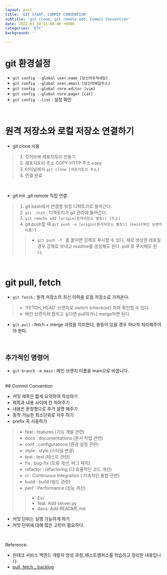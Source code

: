 ```yaml
---
layout: post
title: 'GIT START, COMMIT CONVENTION'
subtitle: 'git clone, git remote add, Commit Convention'
date: 2022-03-30 11:00:00 +0900
categories: 'ETC'
background: ''

---
```


# git 환경설정
- `git config --global user.name [당신의유저네임]`
- `git config --global user.email [당신의메일주소]`
- `git config --global core.editor [vim]` 
- `git config --global core.pager [cat]`
- `git config --list` : 설정 확인

<br>

# 원격 저장소와 로컬 저장소 연결하기
- git clone 사용
> 1. 깃허브에 레포지토리 만들기
> 2. 레포지토리 주소 COPY-HTTP 주소 copy
> 3. 터미널에서 `git clone [레포지토리 주소]`
> 4. 연결 완료
<br>

- git init ,git remote 직접 연결 
> 1. git bash에서 연결할 워킹 디텍토리로 들어간다.
> 2. `git  init` : 디렉토리가 git 관리에 들어간다.
> 3.  `git remote add [origin(원격저장소 별칭)] [주소]`
> 4. git push할 때 `git push -u [origin(원격저장소 별칭)] [main(메인 브랜치 이름)] `
> > - `git push -f ` 를 붙이면 강제로 푸시할 수 있다. 새로 생성한 레포일 경우 강제로 보내고 readme를 생성해도 된다. pull 후 푸시해도 된다.

<br>

# git pull, fetch

- `git fetch` : 원격 저장소의 최신 이력을 로컬 저장소로 가져온다.
> - 'FETCH_HEAD' 브랜치로 switch (checkout) 하여 확인할 수 있다.
> - 메인 브랜치와 합치고 싶다면 pull하거나 merge하면 된다.
- `git pull` : fetch + merge  과정을 의미한다, 충동이 있을 경우 하나씩 처리해주어야 한다. 

<br>

## 추가적인 명령어

- `git branch -m main` : 메인 브랜치 이름을 main으로 바꿉니다.


<br>
## Commit Convention

- 커밋 제목은 짧게 요약하여 작성하기
- 제목과 내용 사이에 칸 띄어주기
- 내용은 문장형으로 추가 설명 해주기
- 동작 가능한  최소단위로 자주 하기
- prefix 꼭 사용하기
> - feat :  features (기능 개발 관련)
> - docs : documentations (문서 작업 관련)
> - conf : configurations (환경 설정 관련)
> - style : style (스타일 변경)
> - test : test (테스트 관련)
> - fix : bug-fix (오류 개선, 버그 패치)
> - refactor : refactoring (더 효율적인 코드 개선)
> - ci : Continuous Integration ( 지속적인 통합 관련)
> - build : build (빌드 관련)
> - perf : Performance (성능  개선)
> > - Ex)
> > - feat: Add server.py
> > - docs: Add README.md

- 커밋 단위는 실행 가능하게 하기
- 커밋 단위에 대해 많은 고민이 필요하다.


<br>

Reference:
- 핀테크 서비스 백엔드 개발자 양성 과정_패스트캠퍼스를 학습하고 정리한 내용입니다. 
- [pull, fetch _ backlog](https://backlog.com/git-tutorial/kr/stepup/stepup3_1.html)